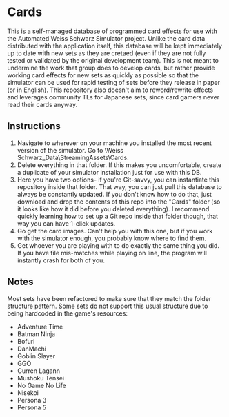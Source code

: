 # Cards

This is a self-managed database of programmed card effects for use with the Automated Weiss Schwarz Simulator project. Unlike the card data distributed with the application itself, this database will be kept immediately up to date with new sets as they are cretaed (even if they are not fully tested or validated by the original development team). This is not meant to undermine the work that group does to develop cards, but rather provide working card effects for new sets as quickly as possible so that the simulator can be used for rapid testing of sets before they release in paper (or in English). This repository also doesn't aim to reword/rewrite effects and leverages community TLs for Japanese sets, since card gamers never read their cards anyway.

## Instructions

1. Navigate to wherever on your machine you installed the most recent version of the simulator. Go to \Weiss Schwarz_Data\StreamingAssets\Cards.
2. Delete everything in that folder. If this makes you uncomfortable, create a duplicate of your simulator installation just for use with this DB.
3. Here you have two options- if you're Git-savvy, you can instantiate this repository inside that folder. That way, you can just pull this database to always be constantly updated. If you don't know how to do that, just download and drop the contents of this repo into the "Cards" folder (so it looks like how it did before you deleted everything). I recommend quickly learning how to set up a Git repo inside that folder though, that way you can have 1-click updates.
4. Go get the card images. Can't help you with this one, but if you work with the simulator enough, you probably know where to find them.
5. Get whoever you are playing with to do exactly the same thing you did. If you have file mis-matches while playing on line, the program will instantly crash for both of you.

## Notes

Most sets have been refactored to make sure that they match the folder structure pattern. Some sets do not support this usual structure due to being hardcoded in the game's resources:

- Adventure Time
- Batman Ninja
- Bofuri
- DanMachi
- Goblin Slayer
- GGO
- Gurren Lagann
- Mushoku Tensei
- No Game No Life
- Nisekoi
- Persona 3
- Persona 5